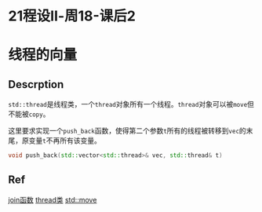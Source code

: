 # 21程设Ⅱ-周18-课后2

# 线程的向量

## Descrption

`std::thread`是线程类，一个`thread`对象所有一个线程。`thread`对象可以被`move`但不能被`copy`。

这里要求实现一个`push_back`函数，使得第二个参数`t`所有的线程被转移到`vec`的末尾，原变量`t`不再所有该变量。

```cpp
void push_back(std::vector<std::thread>& vec, std::thread& t)
```

## Ref

[join函数](https://en.cppreference.com/w/cpp/thread/thread/join)
[thread类](https://en.cppreference.com/w/cpp/thread/thread)
[std::move](https://en.cppreference.com/w/cpp/utility/move)

